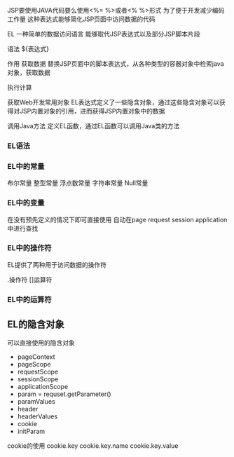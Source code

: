 JSP要使用JAVA代码要么使用<%= %>或者<% %>形式
为了便于开发减少编码工作量
这种表达式能够简化JSP页面中访问数据的代码

EL 一种简单的数据访问语言
能够取代JSP表达式以及部分JSP脚本片段

语法
${表达式}

作用
获取数据
替换JSP页面中的脚本表达式，从各种类型的容器对象中检索java对象，获取数据

执行计算

获取Web开发常用对象 
EL表达式定义了一些隐含对象，通过这些隐含对象可以获得对JSP内置对象的引用，进而获得JSP内置对象中的数据

调用Java方法
定义EL函数，通过EL函数可以调用Java类的方法


### EL语法
### EL中的常量
布尔常量
整型常量
浮点数常量
字符串常量
Null常量

### EL中的变量
在没有预先定义的情况下即可直接使用
自动在page  request  session  application中进行查找

### EL中的操作符
EL提供了两种用于访问数据的操作符

.操作符
[]运算符

### EL中的运算符


## EL的隐含对象
可以直接使用的隐含对象
- pageContext
- pageScope
- requestScope
- sessionScope
- applicationScope
- param = requset.getParameter()
- paramValues
- header
- headerValues
- cookie
- initParam

cookie的使用
cookie.key
cookie.key.name
cookie.key.value


